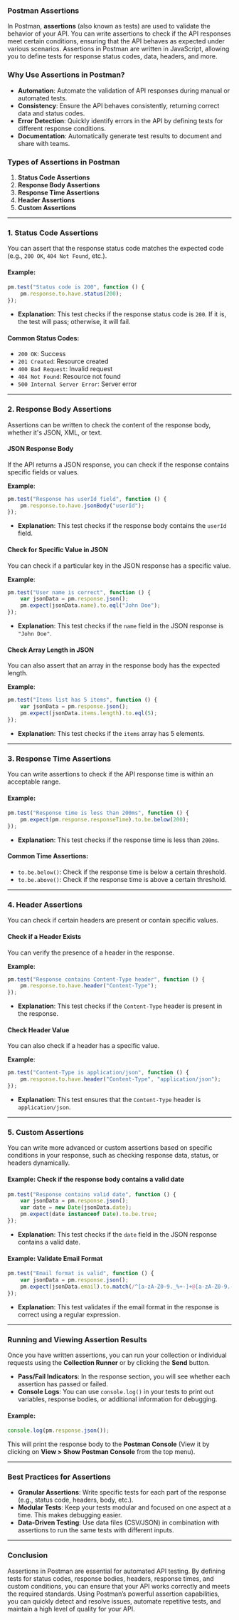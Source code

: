 ### **Postman Assertions**

In Postman, **assertions** (also known as tests) are used to validate the behavior of your API. You can write assertions to check if the API responses meet certain conditions, ensuring that the API behaves as expected under various scenarios. Assertions in Postman are written in JavaScript, allowing you to define tests for response status codes, data, headers, and more.

### **Why Use Assertions in Postman?**
- **Automation**: Automate the validation of API responses during manual or automated tests.
- **Consistency**: Ensure the API behaves consistently, returning correct data and status codes.
- **Error Detection**: Quickly identify errors in the API by defining tests for different response conditions.
- **Documentation**: Automatically generate test results to document and share with teams.

### **Types of Assertions in Postman**

1. **Status Code Assertions**
2. **Response Body Assertions**
3. **Response Time Assertions**
4. **Header Assertions**
5. **Custom Assertions**

---

### **1. Status Code Assertions**

You can assert that the response status code matches the expected code (e.g., `200 OK`, `404 Not Found`, etc.).

#### Example:
```javascript
pm.test("Status code is 200", function () {
    pm.response.to.have.status(200);
});
```
- **Explanation**: This test checks if the response status code is `200`. If it is, the test will pass; otherwise, it will fail.

#### Common Status Codes:
- `200 OK`: Success
- `201 Created`: Resource created
- `400 Bad Request`: Invalid request
- `404 Not Found`: Resource not found
- `500 Internal Server Error`: Server error

---

### **2. Response Body Assertions**

Assertions can be written to check the content of the response body, whether it's JSON, XML, or text.

#### **JSON Response Body**
If the API returns a JSON response, you can check if the response contains specific fields or values.

**Example**:
```javascript
pm.test("Response has userId field", function () {
    pm.response.to.have.jsonBody("userId");
});
```
- **Explanation**: This test checks if the response body contains the `userId` field.

#### **Check for Specific Value in JSON**
You can check if a particular key in the JSON response has a specific value.

**Example**:
```javascript
pm.test("User name is correct", function () {
    var jsonData = pm.response.json();
    pm.expect(jsonData.name).to.eql("John Doe");
});
```
- **Explanation**: This test checks if the `name` field in the JSON response is `"John Doe"`.

#### **Check Array Length in JSON**
You can also assert that an array in the response body has the expected length.

**Example**:
```javascript
pm.test("Items list has 5 items", function () {
    var jsonData = pm.response.json();
    pm.expect(jsonData.items.length).to.eql(5);
});
```
- **Explanation**: This test checks if the `items` array has 5 elements.

---

### **3. Response Time Assertions**

You can write assertions to check if the API response time is within an acceptable range.

#### Example:
```javascript
pm.test("Response time is less than 200ms", function () {
    pm.expect(pm.response.responseTime).to.be.below(200);
});
```
- **Explanation**: This test checks if the response time is less than `200ms`. 

#### Common Time Assertions:
- `to.be.below()`: Check if the response time is below a certain threshold.
- `to.be.above()`: Check if the response time is above a certain threshold.

---

### **4. Header Assertions**

You can check if certain headers are present or contain specific values.

#### **Check if a Header Exists**
You can verify the presence of a header in the response.

**Example**:
```javascript
pm.test("Response contains Content-Type header", function () {
    pm.response.to.have.header("Content-Type");
});
```
- **Explanation**: This test checks if the `Content-Type` header is present in the response.

#### **Check Header Value**
You can also check if a header has a specific value.

**Example**:
```javascript
pm.test("Content-Type is application/json", function () {
    pm.response.to.have.header("Content-Type", "application/json");
});
```
- **Explanation**: This test ensures that the `Content-Type` header is `application/json`.

---

### **5. Custom Assertions**

You can write more advanced or custom assertions based on specific conditions in your response, such as checking response data, status, or headers dynamically.

#### Example: Check if the response body contains a valid date
```javascript
pm.test("Response contains valid date", function () {
    var jsonData = pm.response.json();
    var date = new Date(jsonData.date);
    pm.expect(date instanceof Date).to.be.true;
});
```
- **Explanation**: This test checks if the `date` field in the JSON response contains a valid date.

#### Example: Validate Email Format
```javascript
pm.test("Email format is valid", function () {
    var jsonData = pm.response.json();
    pm.expect(jsonData.email).to.match(/^[a-zA-Z0-9._%+-]+@[a-zA-Z0-9.-]+\.[a-zA-Z]{2,}$/);
});
```
- **Explanation**: This test validates if the email format in the response is correct using a regular expression.

---

### **Running and Viewing Assertion Results**

Once you have written assertions, you can run your collection or individual requests using the **Collection Runner** or by clicking the **Send** button.

- **Pass/Fail Indicators**: In the response section, you will see whether each assertion has passed or failed.
- **Console Logs**: You can use `console.log()` in your tests to print out variables, response bodies, or additional information for debugging.

#### Example:
```javascript
console.log(pm.response.json());
```

This will print the response body to the **Postman Console** (View it by clicking on **View > Show Postman Console** from the top menu).

---

### **Best Practices for Assertions**

- **Granular Assertions**: Write specific tests for each part of the response (e.g., status code, headers, body, etc.).
- **Modular Tests**: Keep your tests modular and focused on one aspect at a time. This makes debugging easier.
- **Data-Driven Testing**: Use data files (CSV/JSON) in combination with assertions to run the same tests with different inputs.

---

### **Conclusion**

Assertions in Postman are essential for automated API testing. By defining tests for status codes, response bodies, headers, response times, and custom conditions, you can ensure that your API works correctly and meets the required standards. Using Postman’s powerful assertion capabilities, you can quickly detect and resolve issues, automate repetitive tests, and maintain a high level of quality for your API.
